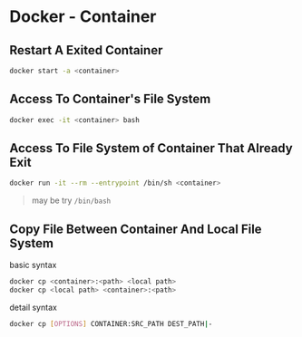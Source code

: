 # Docker - Container

## Restart A Exited Container

```sh
docker start -a <container>
```

## Access To Container's File System

```sh
docker exec -it <container> bash
```

## Access To File System of Container That Already Exit

```sh
docker run -it --rm --entrypoint /bin/sh <container>
```

> may be try `/bin/bash`

## Copy File Between Container And Local File System

basic syntax

```sh
docker cp <container>:<path> <local path>
docker cp <local path> <container>:<path>
```

detail syntax

```sh
docker cp [OPTIONS] CONTAINER:SRC_PATH DEST_PATH|-
```

